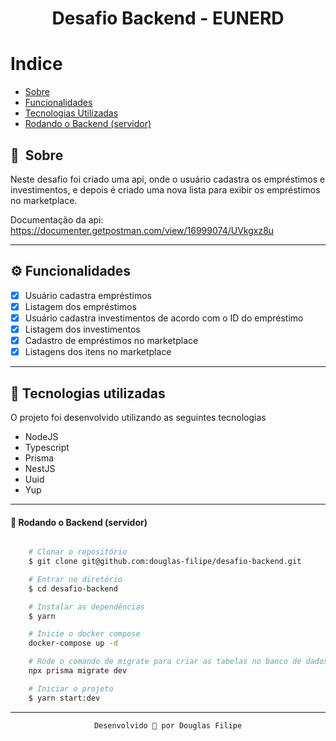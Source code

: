 <h1 align="center">
    Desafio Backend - EUNERD
<h1 >

# Indice

- [Sobre](#-sobre)
- [Funcionalidades](#-funcionalidades)
- [Tecnologias Utilizadas](#-tecnologias-utilizadas)
- [Rodando o Backend (servidor)](#user-content--rodando-o-backend-servidor)

## 🔖&nbsp; Sobre

Neste desafio foi criado uma api, onde o usuário cadastra os empréstimos e investimentos, e depois é criado uma nova lista para exibir os empréstimos no marketplace.

Documentação da api: https://documenter.getpostman.com/view/16999074/UVkgxz8u

---

## ⚙️ Funcionalidades

- [x] Usuário cadastra empréstimos
- [x] Listagem dos empréstimos
- [x] Usuário cadastra investimentos de acordo com o ID do empréstimo
- [x] Listagem dos investimentos
- [x] Cadastro de empréstimos no marketplace
- [x] Listagens dos itens no marketplace

---

## 🚀 Tecnologias utilizadas

O projeto foi desenvolvido utilizando as seguintes tecnologias

- NodeJS
- Typescript
- Prisma
- NestJS
- Uuid
- Yup

---

#### 🎲 Rodando o Backend (servidor)

```bash

    # Clonar o repositório
    $ git clone git@github.com:douglas-filipe/desafio-backend.git

    # Entrar no diretório
    $ cd desafio-backend

    # Instalar as dependências
    $ yarn

    # Inicie o docker compose
    docker-compose up -d

    # Rode o comando de migrate para criar as tabelas no banco de dados:
    npx prisma migrate dev

    # Iniciar o projeto
    $ yarn start:dev
```

---

<span align="center">

    Desenvolvido 💜 por Douglas Filipe

<span >
